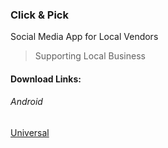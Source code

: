 ### Click & Pick

Social Media App for Local Vendors

> Supporting Local Business

#### Download Links:

###### Android

[Universal](https://drive.google.com/file/d/1pKNOZzaEByIfwxXmtx8FfoJ1OTWz3N_A/view?usp=sharing)
